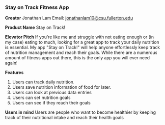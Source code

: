 ### Stay on Track Fitness App 
**Creator**
Jonathan Lam
Email: jonathanlam10@csu.fullerton.edu

**Product Name**
Stay on Track!

**Elevator Pitch**
If you're like me and struggle with not eating enough or (in my case) eating to much, looking for a great app to track your daily nutrition is essential. My app "Stay on Track!" will help anyone effortlessly keep track of nutrition management and reach their goals. While there are a numerous amount of fitness apps out there, this is the only app you will ever need again!

**Features**

1. Users can track daily nutrition.
2. Users save nutrition information of food for later.
3. Users can look at previous data entries
4. Users can set nutrition goals
5. Users can see if they reach their goals

**Users in mind**
Users are people who want to become healthier by keeping track of their nutritional intake and reach their health goals
